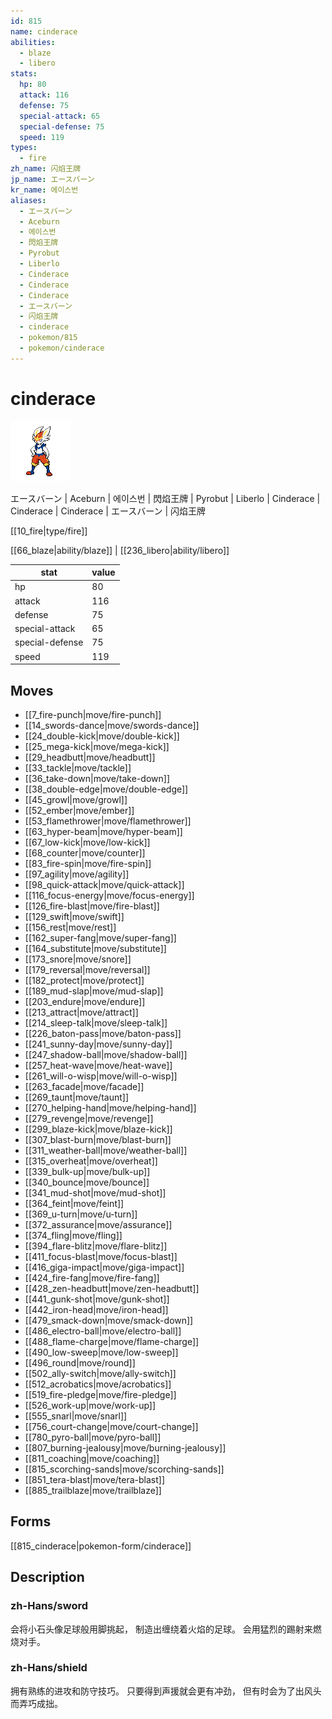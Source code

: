 ```yaml
---
id: 815
name: cinderace
abilities:
  - blaze
  - libero
stats:
  hp: 80
  attack: 116
  defense: 75
  special-attack: 65
  special-defense: 75
  speed: 119
types:
  - fire
zh_name: 闪焰王牌
jp_name: エースバーン
kr_name: 에이스번
aliases:
  - エースバーン
  - Aceburn
  - 에이스번
  - 閃焰王牌
  - Pyrobut
  - Liberlo
  - Cinderace
  - Cinderace
  - Cinderace
  - エースバーン
  - 闪焰王牌
  - cinderace
  - pokemon/815
  - pokemon/cinderace
---
```

# cinderace

![](https://raw.githubusercontent.com/PokeAPI/sprites/master/sprites/pokemon/815.png)

エースバーン | Aceburn | 에이스번 | 閃焰王牌 | Pyrobut | Liberlo | Cinderace | Cinderace | Cinderace | エースバーン | 闪焰王牌

[[10_fire|type/fire]]

[[66_blaze|ability/blaze]] | [[236_libero|ability/libero]]

|stat|value|
|---|---|
|hp|80|
|attack|116|
|defense|75|
|special-attack|65|
|special-defense|75|
|speed|119|


## Moves

- [[7_fire-punch|move/fire-punch]]
- [[14_swords-dance|move/swords-dance]]
- [[24_double-kick|move/double-kick]]
- [[25_mega-kick|move/mega-kick]]
- [[29_headbutt|move/headbutt]]
- [[33_tackle|move/tackle]]
- [[36_take-down|move/take-down]]
- [[38_double-edge|move/double-edge]]
- [[45_growl|move/growl]]
- [[52_ember|move/ember]]
- [[53_flamethrower|move/flamethrower]]
- [[63_hyper-beam|move/hyper-beam]]
- [[67_low-kick|move/low-kick]]
- [[68_counter|move/counter]]
- [[83_fire-spin|move/fire-spin]]
- [[97_agility|move/agility]]
- [[98_quick-attack|move/quick-attack]]
- [[116_focus-energy|move/focus-energy]]
- [[126_fire-blast|move/fire-blast]]
- [[129_swift|move/swift]]
- [[156_rest|move/rest]]
- [[162_super-fang|move/super-fang]]
- [[164_substitute|move/substitute]]
- [[173_snore|move/snore]]
- [[179_reversal|move/reversal]]
- [[182_protect|move/protect]]
- [[189_mud-slap|move/mud-slap]]
- [[203_endure|move/endure]]
- [[213_attract|move/attract]]
- [[214_sleep-talk|move/sleep-talk]]
- [[226_baton-pass|move/baton-pass]]
- [[241_sunny-day|move/sunny-day]]
- [[247_shadow-ball|move/shadow-ball]]
- [[257_heat-wave|move/heat-wave]]
- [[261_will-o-wisp|move/will-o-wisp]]
- [[263_facade|move/facade]]
- [[269_taunt|move/taunt]]
- [[270_helping-hand|move/helping-hand]]
- [[279_revenge|move/revenge]]
- [[299_blaze-kick|move/blaze-kick]]
- [[307_blast-burn|move/blast-burn]]
- [[311_weather-ball|move/weather-ball]]
- [[315_overheat|move/overheat]]
- [[339_bulk-up|move/bulk-up]]
- [[340_bounce|move/bounce]]
- [[341_mud-shot|move/mud-shot]]
- [[364_feint|move/feint]]
- [[369_u-turn|move/u-turn]]
- [[372_assurance|move/assurance]]
- [[374_fling|move/fling]]
- [[394_flare-blitz|move/flare-blitz]]
- [[411_focus-blast|move/focus-blast]]
- [[416_giga-impact|move/giga-impact]]
- [[424_fire-fang|move/fire-fang]]
- [[428_zen-headbutt|move/zen-headbutt]]
- [[441_gunk-shot|move/gunk-shot]]
- [[442_iron-head|move/iron-head]]
- [[479_smack-down|move/smack-down]]
- [[486_electro-ball|move/electro-ball]]
- [[488_flame-charge|move/flame-charge]]
- [[490_low-sweep|move/low-sweep]]
- [[496_round|move/round]]
- [[502_ally-switch|move/ally-switch]]
- [[512_acrobatics|move/acrobatics]]
- [[519_fire-pledge|move/fire-pledge]]
- [[526_work-up|move/work-up]]
- [[555_snarl|move/snarl]]
- [[756_court-change|move/court-change]]
- [[780_pyro-ball|move/pyro-ball]]
- [[807_burning-jealousy|move/burning-jealousy]]
- [[811_coaching|move/coaching]]
- [[815_scorching-sands|move/scorching-sands]]
- [[851_tera-blast|move/tera-blast]]
- [[885_trailblaze|move/trailblaze]]

## Forms



[[815_cinderace|pokemon-form/cinderace]]

## Description

### zh-Hans/sword

会将小石头像足球般用脚挑起，
制造出缠绕着火焰的足球。
会用猛烈的踢射来燃烧对手。

### zh-Hans/shield

拥有熟练的进攻和防守技巧。
只要得到声援就会更有冲劲，
但有时会为了出风头而弄巧成拙。


